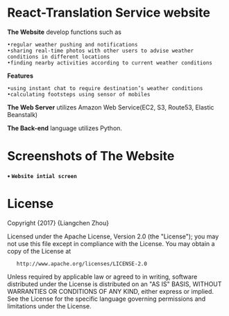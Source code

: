 # React-Translation Service website
**The Website** develop functions such as

    •regular weather pushing and notifications
    •sharing real-time photos with other users to advise weather conditions in different locations
    •finding nearby activities according to current weather conditions
    
**Features**  

    •using instant chat to require destination’s weather conditions
    •calculating footsteps using sensor of mobiles 

**The Web Server** utilizes Amazon Web Service(EC2, S3, Route53, Elastic Beanstalk)

**The Back-end** language utilizes Python.

# Screenshots of The Website
#### • `Website intial screen`



# License
   Copyright {2017} {Liangchen Zhou}
   
   Licensed under the Apache License, Version 2.0 (the "License");
   you may not use this file except in compliance with the License.
   You may obtain a copy of the License at
   
       http://www.apache.org/licenses/LICENSE-2.0
       
   Unless required by applicable law or agreed to in writing, software
   distributed under the License is distributed on an "AS IS" BASIS,
   WITHOUT WARRANTIES OR CONDITIONS OF ANY KIND, either express or implied.
   See the License for the specific language governing permissions and
   limitations under the License.
